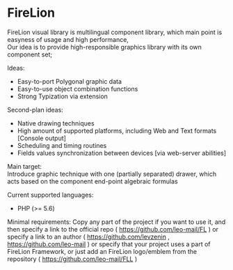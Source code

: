 # FireLion
FireLion visual library is multilingual component library, which main point is easyness of usage and high performance,
<br>Our idea is to provide high-responsible graphics library with its own component set;

Ideas:
- Easy-to-port Polygonal graphic data
- Easy-to-use object combination functions
- Strong Typization via extension

Second-plan ideas:
- Native drawing techniques
- High amount of supported platforms, including Web and Text formats [Console output]
- Scheduling and timing routines
- Fields values synchronization between devices [via web-server abilities]

Main target:
<br>
Introduce graphic technique with one (partially separated) drawer, which acts based on the component end-point algebraic formulas

Current supported languages:
* PHP (>= 5.6)

Minimal requirements:
  Copy any part of the project if you want to use it, and then specify a link to the official repo ( https://github.com/leo-mail/FL ) or specify a link to an author ( https://github.com/levzenin , https://github.com/leo-mail ) or specify that your project uses a part of FireLion Framework, or just add an FireLion logo/emblem from the repository ( https://github.com/leo-mail/FLL )
